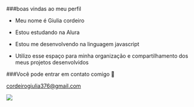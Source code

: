 ###boas vindas ao meu perfil

- Meu nome é Giulia cordeiro

- Estou estudando na Alura
- Estou me desenvolvendo na linguagem javascript
- Utilizo esse espaço para minha organização e compartilhamento dos meus projetos desenvolvidos

###Você pode entrar em contato comigo 📧

cordeirogiulia376@gmail.com

![](https://media1.tenor.com/m/tSDmPTx7B5oAAAAC/regular-show.gif)
